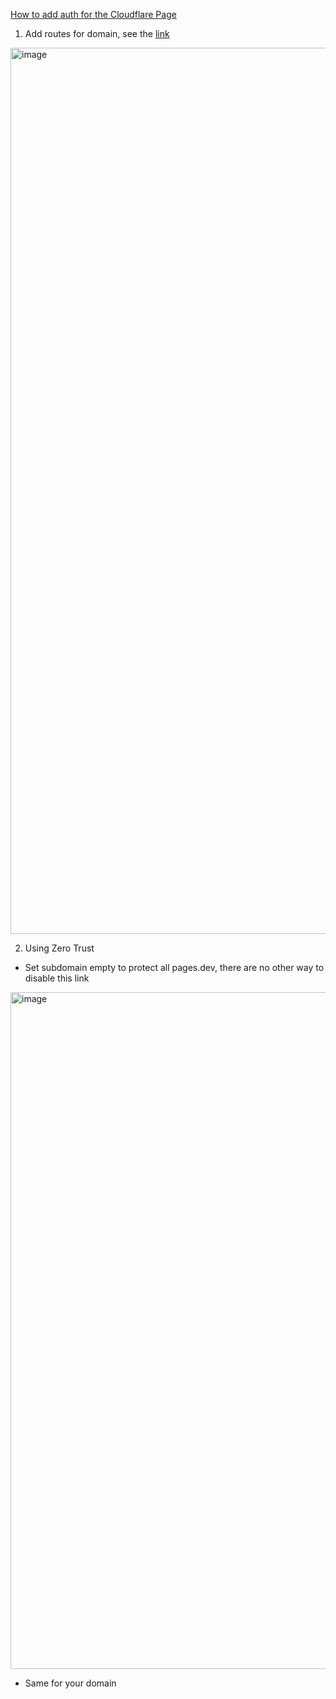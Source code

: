 [How to add auth for the Cloudflare Page](https://github.com/bxb100/blog/issues/21)

1. Add routes for domain, see the [link](https://403.ie/how-to-use-cloudflare-to-enable-basic-auth-on-a-subdirectory)
<img width="1418" alt="image" src="https://user-images.githubusercontent.com/20685961/183259715-0e2f24d5-4b45-4a36-8f34-631b87e6e564.png">

2. Using Zero Trust
  * Set subdomain empty to protect all pages.dev, there are no other way to disable this link
<img width="1083" alt="image" src="https://user-images.githubusercontent.com/20685961/183259760-1b0a2197-682b-4a33-ad68-f460cbb18171.png">
  
  * Same for your domain
